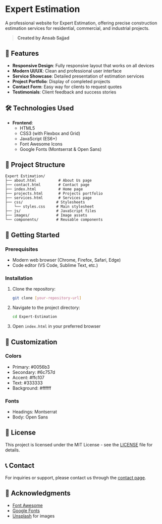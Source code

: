 # Expert Estimation

A professional website for Expert Estimation, offering precise construction estimation services for residential, commercial, and industrial projects.

> **Created by Ansab Sajjad**

## 🌟 Features

- **Responsive Design**: Fully responsive layout that works on all devices
- **Modern UI/UX**: Clean and professional user interface
- **Service Showcase**: Detailed presentation of estimation services
- **Project Portfolio**: Display of completed projects
- **Contact Form**: Easy way for clients to request quotes
- **Testimonials**: Client feedback and success stories

## 🛠️ Technologies Used

- **Frontend**:
  - HTML5
  - CSS3 (with Flexbox and Grid)
  - JavaScript (ES6+)
  - Font Awesome Icons
  - Google Fonts (Montserrat & Open Sans)

## 📁 Project Structure

```
Expert Estimation/
├── about.html          # About Us page
├── contact.html        # Contact page
├── index.html          # Home page
├── projects.html       # Projects portfolio
├── services.html       # Services page
├── css/               # Stylesheets
│   └── styles.css     # Main stylesheet
├── js/                # JavaScript files
├── images/            # Image assets
└── components/        # Reusable components
```

## 🚀 Getting Started

### Prerequisites

- Modern web browser (Chrome, Firefox, Safari, Edge)
- Code editor (VS Code, Sublime Text, etc.)

### Installation

1. Clone the repository:
   ```bash
   git clone [your-repository-url]
   ```

2. Navigate to the project directory:
   ```bash
   cd Expert-Estimation
   ```

3. Open `index.html` in your preferred browser

## 🎨 Customization

### Colors
- Primary: #0056b3
- Secondary: #6c757d
- Accent: #ffc107
- Text: #333333
- Background: #ffffff

### Fonts
- Headings: Montserrat
- Body: Open Sans

## 📝 License

This project is licensed under the MIT License - see the [LICENSE](LICENSE) file for details.

## 📞 Contact

For inquiries or support, please contact us through the [contact page](contact.html).

## 🙏 Acknowledgments

- [Font Awesome](https://fontawesome.com/)
- [Google Fonts](https://fonts.google.com/)
- [Unsplash](https://unsplash.com/) for images